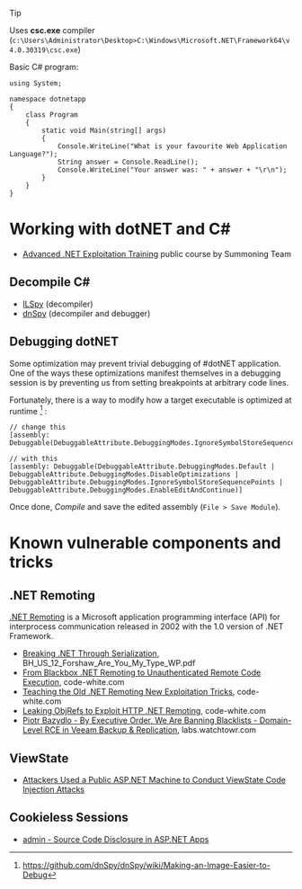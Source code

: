 >[!tip]
>Uses **csc.exe** compiler (`c:\Users\Administrator\Desktop>C:\Windows\Microsoft.NET\Framework64\v4.0.30319\csc.exe`)

Basic C# program:

```dotnet
using System;

namespace dotnetapp
{
	class Program
	{
		static void Main(string[] args)
		{
			Console.WriteLine("What is your favourite Web Application Language?");
			String answer = Console.ReadLine();
			Console.WriteLine("Your answer was: " + answer + "\r\n");
		}
	}
}
```

# Working with dotNET and C\#

- [Advanced .NET Exploitation Training](https://summoning.team/) public course by Summoning Team

## Decompile C\#

- [ILSpy](https://github.com/icsharpcode/ILSpy) (decompiler)
- [dnSpy](../Tools/dnSpy.md) (decompiler and debugger)

## Debugging dotNET

Some optimization may prevent trivial debugging of #dotNET application. One of the ways these optimizations manifest themselves in a debugging session is by preventing us from setting breakpoints at arbitrary code lines.

Fortunately, there is a way to modify how a target executable is optimized at runtime [^debug-easy] :

[^debug-easy]: https://github.com/dnSpy/dnSpy/wiki/Making-an-Image-Easier-to-Debug

```dotnet
// change this
[assembly: Debuggable(DebuggableAttribute.DebuggingModes.IgnoreSymbolStoreSequencePoints)]

// with this
[assembly: Debuggable(DebuggableAttribute.DebuggingModes.Default |
DebuggableAttribute.DebuggingModes.DisableOptimizations |
DebuggableAttribute.DebuggingModes.IgnoreSymbolStoreSequencePoints |
DebuggableAttribute.DebuggingModes.EnableEditAndContinue)]
```

Once done, *Compile* and save the edited assembly (`File > Save Module`).

# Known vulnerable components and tricks

## .NET Remoting

[.NET Remoting](https://learn.microsoft.com/en-us/openspecs/windows_protocols/ms-netod/bfd49902-36d7-4479-bf75-a2431bd99039) is a Microsoft application programming interface (API) for interprocess communication released in 2002 with the 1.0 version of .NET Framework.

- [Breaking .NET Through Serialization](https://media.blackhat.com/bh-us-12/Briefings/Forshaw/BH_US_12_Forshaw_Are_You_My_Type_WP.pdf), BH_US_12_Forshaw_Are_You_My_Type_WP.pdf
- [From Blackbox .NET Remoting to Unauthenticated Remote Code Execution](https://code-white.com/blog/2023-07-from-blackbox-dotnet-remoting-to-rce/), code-white.com
- [Teaching the Old .NET Remoting New Exploitation Tricks](https://code-white.com/blog/teaching-the-old-net-remoting-new-exploitation-tricks/), code-white.com
- [Leaking ObjRefs to Exploit HTTP .NET Remoting](https://code-white.com/blog/leaking-objrefs-to-exploit-http-dotnet-remoting/), code-white.com
- [Piotr Bazydlo - By Executive Order, We Are Banning Blacklists - Domain-Level RCE in Veeam Backup & Replication](../../Readwise/Articles/Piotr%20Bazydlo%20-%20By%20Executive%20Order,%20We%20Are%20Banning%20Blacklists%20-%20Domain-Level%20RCE%20in%20Veeam%20Backup%20&%20Replication.md), labs.watchtowr.com

## ViewState
- [Attackers Used a Public ASP.NET Machine to Conduct ViewState Code Injection Attacks](../../Readwise/Articles/Pierluigi%20Paganini%20-%20Attackers%20Used%20a%20Public%20ASP.NET%20Machine%20to%20Conduct%20ViewState%20Code%20Injection%20Attacks.md)

## Cookieless Sessions
- [admin - Source Code Disclosure in ASP.NET Apps](../../Readwise/Articles/admin%20-%20Source%20Code%20Disclosure%20in%20ASP.NET%20Apps.md)